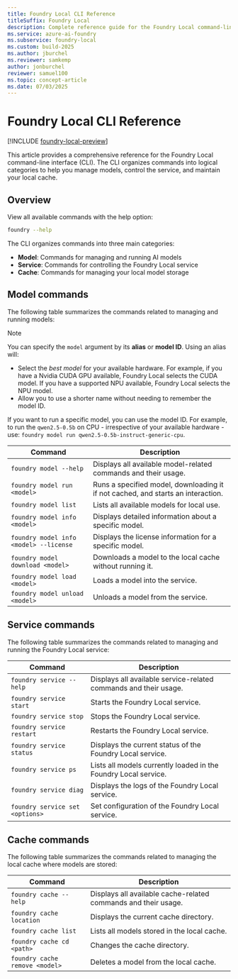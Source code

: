 ```yaml
---
title: Foundry Local CLI Reference
titleSuffix: Foundry Local
description: Complete reference guide for the Foundry Local command-line interface.
ms.service: azure-ai-foundry
ms.subservice: foundry-local
ms.custom: build-2025
ms.author: jburchel
ms.reviewer: samkemp
author: jonburchel
reviewer: samuel100
ms.topic: concept-article
ms.date: 07/03/2025
---
```


# Foundry Local CLI Reference

[!INCLUDE [foundry-local-preview](./../includes/foundry-local-preview.md)]

This article provides a comprehensive reference for the Foundry Local command-line interface (CLI). The CLI organizes commands into logical categories to help you manage models, control the service, and maintain your local cache.

## Overview

View all available commands with the help option:

```bash
foundry --help
```

The CLI organizes commands into three main categories:

- **Model**: Commands for managing and running AI models
- **Service**: Commands for controlling the Foundry Local service
- **Cache**: Commands for managing your local model storage

## Model commands

The following table summarizes the commands related to managing and running models:

> [!NOTE]
> You can specify the `model` argument by its **alias** or **model ID**. Using an alias will:
> - Select the *best model* for your available hardware. For example, if you have a Nvidia CUDA GPU available, Foundry Local selects the CUDA model. If you have a supported NPU available, Foundry Local selects the NPU model.
> - Allow you to use a shorter name without needing to remember the model ID.
>
> If you want to run a specific model, you can use the model ID. For example, to run the `qwen2.5-0.5b` on CPU - irrespective of your available hardware - use: `foundry model run qwen2.5-0.5b-instruct-generic-cpu`.


| **Command**                                     | **Description**                                                                  |
| --------------------------------------          | -------------------------------------------------------------------------------- |
| `foundry model --help`                          | Displays all available model-related commands and their usage.                   |
| `foundry model run <model>`            | Runs a specified model, downloading it if not cached, and starts an interaction. |
| `foundry model list`                            | Lists all available models for local use.                                        |
| `foundry model info <model>`           | Displays detailed information about a specific model.                            |
| `foundry model info <model> --license` | Displays the license information for a specific model.                           |
| `foundry model download <model>`       | Downloads a model to the local cache without running it.                         |
| `foundry model load <model>`           | Loads a model into the service.                                                  |
| `foundry model unload <model>`         | Unloads a model from the service.     |


## Service commands

The following table summarizes the commands related to managing and running the Foundry Local service:

| **Command**                     | **Description**                                                  |
| ------------------------------- | ---------------------------------------------------------------- |
| `foundry service --help`        | Displays all available service-related commands and their usage. |
| `foundry service start`         | Starts the Foundry Local service.                                |
| `foundry service stop`          | Stops the Foundry Local service.                                 |
| `foundry service restart`       | Restarts the Foundry Local service.                              |
| `foundry service status`        | Displays the current status of the Foundry Local service.        |
| `foundry service ps`            | Lists all models currently loaded in the Foundry Local service.  |
| `foundry service diag`          | Displays the logs of the Foundry Local service.                  |
| `foundry service set <options>` | Set configuration of the Foundry Local service.                  |

## Cache commands

The following table summarizes the commands related to managing the local cache where models are stored:

| **Command**                             | **Description**                                                |
| ------------------------------          | -------------------------------------------------------------- |
| `foundry cache --help`                  | Displays all available cache-related commands and their usage. |
| `foundry cache location`                | Displays the current cache directory.                          |
| `foundry cache list`                    | Lists all models stored in the local cache.                    |
| `foundry cache cd <path>`               | Changes the cache directory.                                   |
| `foundry cache remove <model>` | Deletes a model from the local cache.      |
